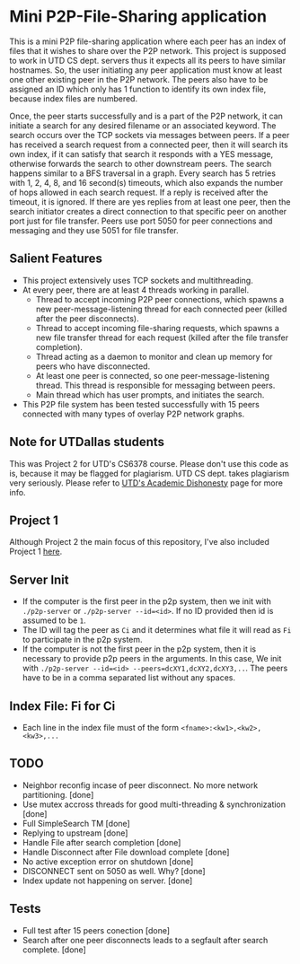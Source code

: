 # Mini P2P-File-Sharing application

This is a mini P2P file-sharing application where each peer has an index of files that it wishes to share over the P2P network. This project is supposed to work in UTD CS dept. servers thus it expects all its peers to have similar hostnames. So, the user initiating any peer application must know at least one other existing peer in the P2P network. The peers also have to be assigned an ID which only has 1 function to identify its own index file, because index files are numbered.

Once, the peer starts successfully and is a part of the P2P network, it can initiate a search for any desired filename or an associated keyword. The search occurs over the TCP sockets via messages between peers. If a peer has received a search request from a connected peer, then it will search its own index, if it can satisfy that search it responds with a YES message, otherwise forwards the search to other downstream peers. The search happens similar to a BFS traversal in a graph. Every search has 5 retries with 1, 2, 4, 8, and 16 second(s) timeouts, which also expands the number of hops allowed in each search request. If a reply is received after the timeout, it is ignored. If there are yes replies from at least one peer, then the search initiator creates a direct connection to that specific peer on another port just for file transfer. Peers use port 5050 for peer connections and messaging and they use 5051 for file transfer.

## Salient Features

- This project extensively uses TCP sockets and multithreading.
- At every peer, there are at least 4 threads working in parallel.
  - Thread to accept incoming P2P peer connections, which spawns a new peer-message-listening thread for each connected peer (killed after the peer disconnects).
  - Thread to accept incoming file-sharing requests, which spawns a new file transfer thread for each request (killed after the file transfer completion).
  - Thread acting as a daemon to monitor and clean up memory for peers who have disconnected.
  - At least one peer is connected, so one peer-message-listening thread. This thread is responsible for messaging between peers.
  - Main thread which has user prompts, and initiates the search.
- This P2P file system has been tested successfully with 15 peers connected with many types of overlay P2P network graphs.


## Note for UTDallas students

This was Project 2 for UTD's CS6378 course.
Please don't use this code as is, because it may be flagged for plagiarism. UTD CS dept. takes plagiarism very seriously.
Please refer to [UTD's Academic Dishonesty](https://conduct.utdallas.edu/dishonesty) page for more info.

## Project 1

Although Project 2 the main focus of this repository, I've also included Project 1 [here](./project1/).

## Server Init

- If the computer is the first peer in the p2p system, then we init with `./p2p-server` or `./p2p-server --id=<id>`. If no ID provided then id is assumed to be `1`.
- The ID will tag the peer as `Ci` and it determines what file it will read as `Fi` to participate in the p2p system.
- If the computer is not the first peer in the p2p system, then it is necessary to provide p2p peers in the arguments. In this case, We init with `./p2p-server --id=<id> --peers=dcXY1,dcXY2,dcXY3,..`. The peers have to be in a comma separated list without any spaces.

## Index File: Fi for Ci

- Each line in the index file must of the form `<fname>:<kw1>,<kw2>,<kw3>,...`

## TODO

- Neighbor reconfig incase of peer disconnect. No more network partitioning. [done]
- Use mutex accross threads for good multi-threading & synchronization [done]
- Full SimpleSearch TM [done]
- Replying to upstream [done]
- Handle File after search completion [done]
- Handle Disconnect after File download complete [done]
- No active exception error on shutdown [done]
- DISCONNECT sent on 5050 as well. Why? [done]
- Index update not happening on server. [done]

## Tests

- Full test after 15 peers conection [done]
- Search after one peer disconnects leads to a segfault after search complete. [done]
